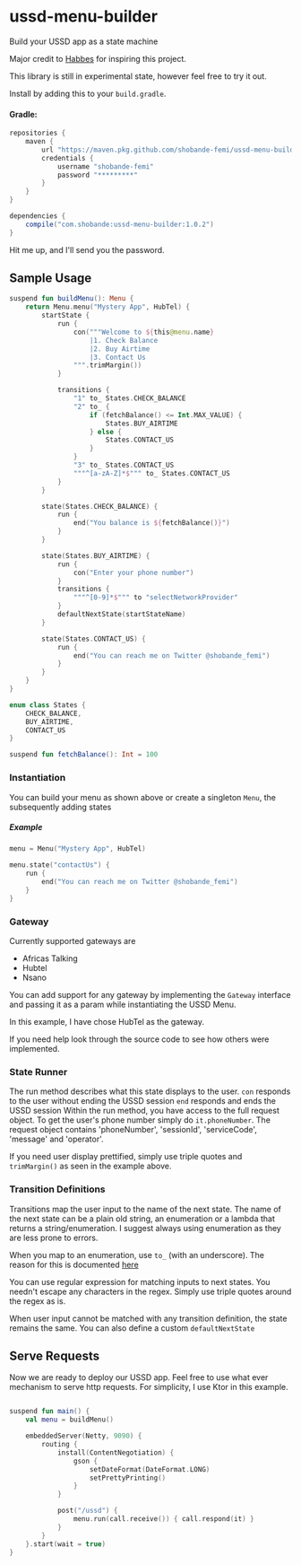 # ussd-menu-builder
Build your USSD app as a state machine

Major credit to [Habbes](https://github.com/habbes/ussd-menu-builder) for
inspiring this project. 

This library is still in experimental state, however feel free to try it out.

Install by adding this to your `build.gradle`.

#### Gradle:
```groovy
repositories {
    maven {
        url "https://maven.pkg.github.com/shobande-femi/ussd-menu-builder"
        credentials {
            username "shobande-femi"
            password "*********"
        }
    }
}

dependencies {
    compile("com.shobande:ussd-menu-builder:1.0.2")
}
```
Hit me up, and I'll send you the password.


## Sample Usage
```kotlin
suspend fun buildMenu(): Menu {
    return Menu.menu("Mystery App", HubTel) {
        startState {
            run {
                con("""Welcome to ${this@menu.name}
                    |1. Check Balance
                    |2. Buy Airtime
                    |3. Contact Us
                """.trimMargin())
            }

            transitions {
                "1" to_ States.CHECK_BALANCE
                "2" to_ {
                    if (fetchBalance() <= Int.MAX_VALUE) {
                        States.BUY_AIRTIME
                    } else {
                        States.CONTACT_US
                    }
                }
                "3" to_ States.CONTACT_US
                """^[a-zA-Z]*$""" to_ States.CONTACT_US
            }
        }

        state(States.CHECK_BALANCE) {
            run {
                end("You balance is ${fetchBalance()}")
            }
        }

        state(States.BUY_AIRTIME) {
            run {
                con("Enter your phone number")
            }
            transitions {
                """^[0-9]*$""" to "selectNetworkProvider"
            }
            defaultNextState(startStateName)
        }

        state(States.CONTACT_US) {
            run {
                end("You can reach me on Twitter @shobande_femi")
            }
        }
    }
}

enum class States {
    CHECK_BALANCE,
    BUY_AIRTIME,
    CONTACT_US
}

suspend fun fetchBalance(): Int = 100
```

### Instantiation
You can build your menu as shown above or create a singleton `Menu`, 
the subsequently adding states
##### Example
```kotlin
menu = Menu("Mystery App", HubTel)

menu.state("contactUs") {
    run {
        end("You can reach me on Twitter @shobande_femi")
    }
}
```

### Gateway
Currently supported gateways are
* Africas Talking
* Hubtel
* Nsano

You can add support for any gateway by implementing the `Gateway` interface and passing
it as a param while instantiating the USSD Menu.

In this example, I have chose HubTel as the gateway.

If you need help look through the source code to see how others were implemented.

### State Runner
The run method describes what this state displays to the user.
`con` responds to the user without ending the USSD session
`end` responds and ends the USSD session
Within the run method, you have access to the full request object.
To get the user's phone number simply do `it.phoneNumber`.
The request object contains 'phoneNumber', 'sessionId', 'serviceCode',
'message' and 'operator'.

If you need user display prettified, simply use triple quotes and
`trimMargin()` as seen in the example above.

### Transition Definitions
Transitions map the user input to the name of the next state.
The name of the next state can be a plain old string, an enumeration or
a lambda that returns a string/enumeration. I suggest always using
enumeration as they are less prone to errors.

When you map to an enumeration, use `to_` (with an underscore).
The reason for this is documented [here](https://github.com/shobande-femi/ussd-menu-builder/blob/42f375e6963ca449a123e21a33915c78abeeec26/src/main/kotlin/state/StateHandler.kt#L50)

You can use regular expression for matching inputs to next states.
You needn't escape any characters in the regex. Simply use triple quotes around the 
regex as is.

When user input cannot be matched with any transition definition, the
state remains the same. You can also define a custom `defaultNextState`


## Serve Requests
Now we are ready to deploy our USSD app.
Feel free to use what ever mechanism to serve http requests.
For simplicity, I use Ktor in this example.
```kotlin

suspend fun main() {
    val menu = buildMenu()

    embeddedServer(Netty, 9090) {
        routing {
            install(ContentNegotiation) {
                gson {
                    setDateFormat(DateFormat.LONG)
                    setPrettyPrinting()
                }
            }

            post("/ussd") {
                menu.run(call.receive()) { call.respond(it) }
            }
        }
    }.start(wait = true)
}
```